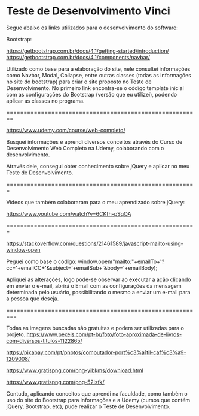 # Teste de Desenvolvimento Vinci


Segue abaixo os links utilizados para o desenvolvimento do software:

Bootstrap:

https://getbootstrap.com.br/docs/4.1/getting-started/introduction/
https://getbootstrap.com.br/docs/4.1/components/navbar/

Utilizado como base para a elaboração do site, nele consultei informações como Navbar, Modal, Collapse, entre outras classes (todas as informações no site do bootstrap) para criar o site proposto no Teste de Desenvolvimento. No primeiro link encontra-se o código template inicial com as configurações do Bootstrap (versão que eu utilizei), podendo aplicar as classes no programa.

========================================================

https://www.udemy.com/course/web-completo/

Busquei informações e aprendi diversos conceitos através do Curso de Desenvolvimento Web Completo na Udemy, colaborando com o desenvolvimento.

Através dele, consegui obter conhecimento sobre jQuery e aplicar no meu Teste de Desenvolvimento.

=======================================================

Vídeos que também colaboraram para o meu aprendizado sobre jQuery:

https://www.youtube.com/watch?v=6CKfh-pSqOA


=======================================================

https://stackoverflow.com/questions/21461589/javascript-mailto-using-window-open

Peguei como base o código: window.open("mailto:"+emailTo+'?cc='+emailCC+'&subject='+emailSub+'&body='+emailBody);

Apliquei as alterações, logo pode-se observar ao executar a ação clicando em enviar o e-mail, abrirá o Email com as configurações da mensagem determinada pelo usuário, possibilitando o mesmo a enviar um e-mail para a pessoa que deseja.


=========================================================


Todas as imagens buscadas são gratuitas e podem ser utilizadas para o projeto.
https://www.pexels.com/pt-br/foto/foto-aproximada-de-livros-com-diversos-titulos-1122865/

https://pixabay.com/pt/photos/computador-port%c3%a1til-caf%c3%a9-1209008/

https://www.gratispng.com/png-yibkms/download.html

https://www.gratispng.com/png-52lsfk/

Contudo, aplicando conceitos que aprendi na faculdade, como também o uso do site do Bootstrap para informações e a Udemy (cursos que contém jQuery, Bootstrap, etc), pude realizar o Teste de Desenvolvimento.


